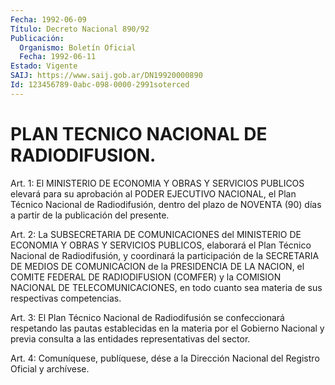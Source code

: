 ```yaml
---
Fecha: 1992-06-09
Título: Decreto Nacional 890/92
Publicación:
  Organismo: Boletín Oficial
  Fecha: 1992-06-11
Estado: Vigente
SAIJ: https://www.saij.gob.ar/DN19920000890
Id: 123456789-0abc-098-0000-2991soterced
---
```

# PLAN TECNICO NACIONAL DE RADIODIFUSION.

<a id="1"></a>
Art. 1: El MINISTERIO DE ECONOMIA Y OBRAS Y SERVICIOS PUBLICOS elevará  para  su  aprobación  al PODER EJECUTIVO NACIONAL, el Plan Técnico Nacional de Radiodifusión,  dentro  del  plazo  de  NOVENTA (90) días a partir de la publicación del presente.

<a id="2"></a>
Art.  2:  La SUBSECRETARIA DE COMUNICACIONES del MINISTERIO DE ECONOMIA Y OBRAS  Y  SERVICIOS  PUBLICOS, elaborará el Plan Técnico Nacional  de Radiodifusión, y coordinará  la  participación  de  la SECRETARIA  DE  MEDIOS  DE  COMUNICACION  de  la  PRESIDENCIA DE LA NACION, el COMITE FEDERAL DE RADIODIFUSION (COMFER)  y  la COMISION NACIONAL DE TELECOMUNICACIONES, en todo cuanto sea materia  de  sus respectivas competencias.

<a id="3"></a>
Art. 3: El Plan Técnico Nacional de Radiodifusión se confeccionará  respetando las pautas establecidas en la materia por el Gobierno Nacional y previa consulta a las entidades representativas del sector.

<a id="4"></a>
Art.  4: Comuníquese, publíquese, dése a la Dirección Nacional del Registro Oficial y archívese.